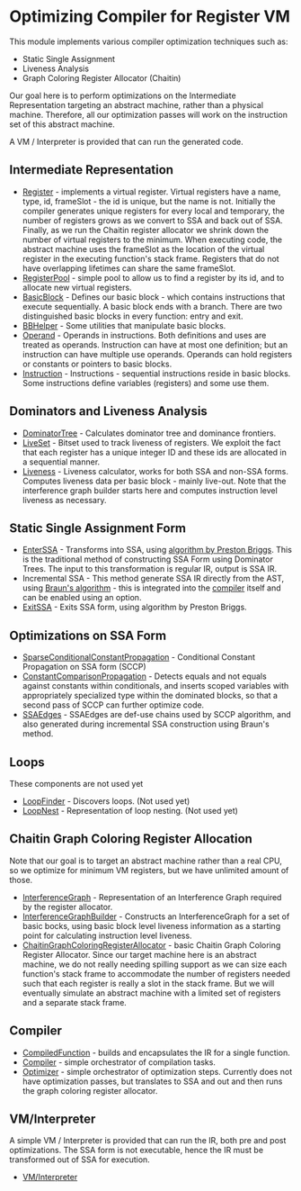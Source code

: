 # Optimizing Compiler for Register VM

This module implements various compiler optimization techniques such as:

* Static Single Assignment
* Liveness Analysis
* Graph Coloring Register Allocator (Chaitin)

Our goal here is to perform optimizations on the Intermediate Representation targeting an abstract machine, rather than
a physical machine. Therefore, all our optimization passes will work on the instruction set of this abstract machine.

A VM / Interpreter is provided that can run the generated code.

## Intermediate Representation

* [Register](src/main/java/com/compilerprogramming/ezlang/compiler/Register.java) - implements a virtual register. Virtual registers
  have a name, type, id, frameSlot - the id is unique, but the name is not. Initially the compiler generates unique registers for every local
  and temporary, the number of registers grows as we convert to SSA and back out of SSA. Finally, as we run the Chaitin register allocator
  we shrink down the number of virtual registers to the minimum. When executing code, the abstract machine uses the frameSlot as the location
  of the virtual register in the executing function's stack frame. Registers that do not have overlapping lifetimes can share the same
  frameSlot.
* [RegisterPool](src/main/java/com/compilerprogramming/ezlang/compiler/RegisterPool.java) - simple pool to allow us to find a register
  by its id, and to allocate new virtual registers.
* [BasicBlock](src/main/java/com/compilerprogramming/ezlang/compiler/BasicBlock.java) - Defines our basic block - which contains instructions
  that execute sequentially. A basic block ends with a branch. There are two distinguished basic blocks in every function: entry and exit.
* [BBHelper](src/main/java/com/compilerprogramming/ezlang/compiler/BBHelper.java) - Some utilities that manipulate basic blocks.
* [Operand](src/main/java/com/compilerprogramming/ezlang/compiler/Operand.java) - Operands in instructions. Both definitions and uses are treated
  as operands. Instruction can have at most one definition; but an instruction can have multiple use operands. Operands can hold registers or
  constants or pointers to basic blocks.
* [Instruction](src/main/java/com/compilerprogramming/ezlang/compiler/Instruction.java) - Instructions - sequential instructions reside in
  basic blocks. Some instructions define variables (registers) and some use them.

## Dominators and Liveness Analysis

* [DominatorTree](src/main/java/com/compilerprogramming/ezlang/compiler/DominatorTree.java) - Calculates dominator tree and dominance frontiers.
* [LiveSet](src/main/java/com/compilerprogramming/ezlang/compiler/LiveSet.java) - Bitset used to track liveness of registers. We exploit the fact that 
  each register has a unique integer ID and these ids are allocated in a sequential manner.
* [Liveness](src/main/java/com/compilerprogramming/ezlang/compiler/Liveness.java) - Liveness calculator, works for both SSA and non-SSA forms. Computes
  liveness data per basic block - mainly live-out. Note that the interference graph builder starts here and computes instruction level liveness as necessary.

## Static Single Assignment Form

* [EnterSSA](src/main/java/com/compilerprogramming/ezlang/compiler/EnterSSA.java) - Transforms into SSA, using [algorithm by Preston Briggs](https://dl.acm.org/doi/10.5555/295545.295551). This is the traditional method of constructing 
  SSA Form using Dominator Trees. The input to this transformation is regular IR, output is SSA IR.
* Incremental SSA - This method generate SSA IR directly from the AST, using [Braun's algorithm](https://dl.acm.org/doi/10.1007/978-3-642-37051-9_6) - this is integrated into the
  [compiler](src/main/java/com/compilerprogramming/ezlang/compiler/CompiledFunction.java) itself and can be enabled using an option.
* [ExitSSA](src/main/java/com/compilerprogramming/ezlang/compiler/ExitSSA.java) - Exits SSA form, using algorithm by Preston Briggs.

## Optimizations on SSA Form

* [SparseConditionalConstantPropagation](src/main/java/com/compilerprogramming/ezlang/compiler/SparseConditionalConstantPropagation.java) - Conditional Constant Propagation on SSA form (SCCP)
* [ConstantComparisonPropagation](src/main/java/com/compilerprogramming/ezlang/compiler/ConstantComparisonPropagation.java) - Detects equals and not equals against constants within conditionals,
   and inserts scoped variables with appropriately specialized type within the dominated blocks, so that a second pass of SCCP can further optimize code.
* [SSAEdges](src/main/java/com/compilerprogramming/ezlang/compiler/SSAEdges.java) - SSAEdges are def-use chains used by SCCP algorithm, and also generated during incremental SSA construction using Braun's method.

## Loops 

These components are not used yet

* [LoopFinder](src/main/java/com/compilerprogramming/ezlang/compiler/LoopFinder.java) - Discovers loops. (Not used yet)
* [LoopNest](src/main/java/com/compilerprogramming/ezlang/compiler/LoopNest.java) - Representation of loop nesting. (Not used yet)

## Chaitin Graph Coloring Register Allocation

Note that our goal is to target an abstract machine rather than a real CPU, so we optimize for minimum VM registers, but we have 
unlimited amount of those.

* [InterferenceGraph](src/main/java/com/compilerprogramming/ezlang/compiler/InterferenceGraph.java) - Representation of an Interference Graph
  required by the register allocator.
* [InterferenceGraphBuilder](src/main/java/com/compilerprogramming/ezlang/compiler/InterferenceGraphBuilder.java) - Constructs an InterferenceGraph for a set
  of basic bocks, using basic block level liveness information as a starting point for calculating instruction level liveness.
* [ChaitinGraphColoringRegisterAllocator](src/main/java/com/compilerprogramming/ezlang/compiler/ChaitinGraphColoringRegisterAllocator.java) - basic
  Chaitin Graph Coloring Register Allocator. Since our target machine here is an abstract machine, we do not really needing spilling support
  as we can size each function's stack frame to accommodate the number of registers needed such that each register is really a slot in the stack
  frame. But we will eventually simulate an abstract machine with a limited set of registers and a separate stack frame.

## Compiler

* [CompiledFunction](src/main/java/com/compilerprogramming/ezlang/compiler/CompiledFunction.java) - builds and encapsulates the IR for a single function.
* [Compiler](src/main/java/com/compilerprogramming/ezlang/compiler/Compiler.java) - simple orchestrator of compilation tasks.
* [Optimizer](src/main/java/com/compilerprogramming/ezlang/compiler/Optimizer.java) - simple orchestrator of optimization steps. Currently
  does not have optimization passes, but translates to SSA and out and then runs the graph coloring register allocator.

## VM/Interpreter

A simple VM / Interpreter is provided that can run the IR, both pre and post optimizations.
The SSA form is not executable, hence the IR must be transformed out of SSA for execution.

* [VM/Interpreter](src/main/java/com/compilerprogramming/ezlang/interpreter)
